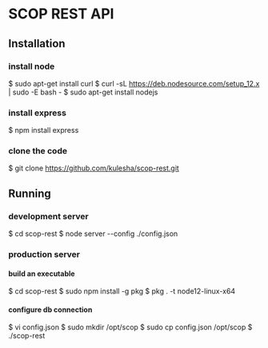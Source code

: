 # SCOP REST API 

## Installation

### install node
$ sudo apt-get install curl
$ curl -sL https://deb.nodesource.com/setup_12.x | sudo -E bash -
$ sudo apt-get install nodejs

### install express
$ npm install express

### clone the code
$ git clone https://github.com/kulesha/scop-rest.git


## Running
### development server
$ cd scop-rest
$ node server --config ./config.json

### production server
#### build an executable
$ cd scop-rest
$ sudo npm install -g pkg
$ pkg . -t node12-linux-x64
#### configure db connection
$ vi config.json
$ sudo mkdir /opt/scop
$ sudo cp config.json /opt/scop
$ ./scop-rest
